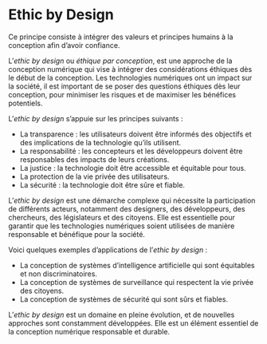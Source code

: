 # **Ethic by Design**


Ce principe consiste à intégrer des valeurs et principes humains à la conception afin d’avoir confiance.  

L’_ethic by design_ ou _éthique par conception_, est une approche de la conception numérique qui vise à intégrer des considérations éthiques dès le début de la conception. Les technologies numériques ont un impact sur la société, il est important de se poser des questions éthiques dès leur conception, pour minimiser les risques et de maximiser les bénéfices potentiels.

L’_ethic by design_ s’appuie sur les principes suivants :

* La transparence : les utilisateurs doivent être informés des objectifs et des implications de la technologie qu’ils utilisent.
* La responsabilité : les concepteurs et les développeurs doivent être responsables des impacts de leurs créations.
* La justice : la technologie doit être accessible et équitable pour tous.
* La protection de la vie privée des utilisateurs.
* La sécurité : la technologie doit être sûre et fiable.

L’_ethic by design_ est une démarche complexe qui nécessite la participation de différents acteurs, notamment des designers, des développeurs, des chercheurs, des législateurs et des citoyens. Elle est essentielle pour garantir que les technologies numériques soient utilisées de manière responsable et bénéfique pour la société.

Voici quelques exemples d’applications de l’_ethic by design_ :
* La conception de systèmes d’intelligence artificielle qui sont équitables et non discriminatoires.
* La conception de systèmes de surveillance qui respectent la vie privée des citoyens.
* La conception de systèmes de sécurité qui sont sûrs et fiables.

L’_ethic by design_ est un domaine en pleine évolution, et de nouvelles approches sont constamment développées. Elle est un élément essentiel de la conception numérique responsable et durable.